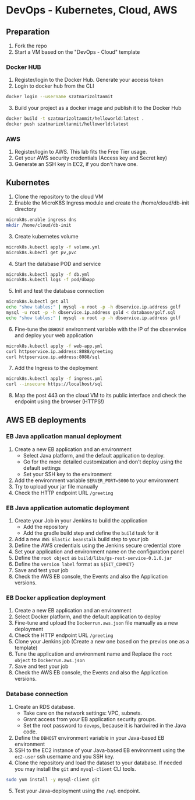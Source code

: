 # DevOps - Kubernetes, Cloud, AWS

## Preparation
1. Fork the repo
2. Start a VM based on the "DevOps - Cloud" template

### Docker HUB
1. Register/login to the Docker Hub. Generate your access token
2. Login to docker hub from the CLI
```bash
docker login --username szatmarizoltanmit
```
3. Build your project as a docker image and publish it to the Docker Hub
```bash
docker build -t szatmarizoltanmit/helloworld:latest .
docker push szatmarizoltanmit/helloworld:latest
```

### AWS
1. Register/login to AWS. This lab fits the Free Tier usage.
2. Get your AWS security credentials (Access key and Secret key)
3. Generate an SSH key in EC2, if you don't have one.

## Kubernetes
1. Clone the repository to the cloud VM
2. Enable the MicroK8S Ingress module and create the /home/cloud/db-init directory
```bash
microk8s.enable ingress dns
mkdir /home/cloud/db-init
```
3. Create kubernetes volume
```bash
microk8s.kubectl apply -f volume.yml
microk8s.kubectl get pv,pvc
```
4. Start the database POD and service
```bash
microk8s.kubectl apply -f db.yml
microk8s.kubectl logs -f pod/dbapp
```
5. Init and test the database connection
```bash
microk8s.kubectl get all
echo "show tables;" | mysql -u root -p -h dbservice.ip.address golf
mysql -u root -p -h dbservice.ip.address gold < database/golf.sql
echo "show tables;" | mysql -u root -p -h dbservice.ip.address golf
```
6. Fine-tune the ```DBHOST``` environment variable with the IP of the dbservvice and deploy your web application
```bash
microk8s.kubectl apply -f web-app.yml
curl httpservice.ip.address:8088/greeting
curl httpservice.ip.address:8088/sql
```
7. Add the Ingress to the deployment
```bash
microk8s.kubectl apply -f ingress.yml
curl --insecure https://localhost/sql
```
8. Map the post 443 on the cloud VM to its public interface and check the endpoint using the browser (HTTPS!)

## AWS EB deployments

### EB Java application manual deployment
1. Create a new EB application and an environment
   - Select Java platform, and the default application to deploy.
   - Go for the more detailed customization and don't deploy using the default settings
   - Set your SSH key to the environment
4. Add the environment variable ```SERVER_PORT=5000``` to your environment
5. Try to upload your jar file manually
6. Check the HTTP endpoint URL ```/greeting```

### EB Java application automatic deployment
1. Create your Job in your Jenkins to build the application
   - Add the repository
   - Add the gradle build step and define the ```build``` task for it
2. Add a new ```AWS Elastic beanstalk``` build step to your job
3. Define the AWS credentials using the Jenkins secure credential store
4. Set your application and environment name on the configuration panel
5. Define the ```root object``` as ```build/libs/gs-rest-service-0.1.0.jar```
6. Define the ```version label``` format as ```${GIT_COMMIT}```
7. Save and test your job
8. Check the AWS EB console, the Events and also the Application versions.

### EB Docker application deployment
1. Create a new EB application and an environment
2. Select Docker platform, and the default application to deploy
6. Fine-tune and upload the ```Dockerrun.aws.json``` file manually as a new deployment
7. Check the HTTP endpoint URL ```/greeting```
8. Clone your Jenkins job (Create a new one based on the previos one as a template)
9. Tune the application and environment name and Replace the ```root object``` to ```Dockerrun.aws.json```
10. Save and test your job
11. Check the AWS EB console, the Events and also the Application versions.

### Database connection
1. Create an RDS database.
   - Take care on the network settings: VPC, subnets. 
   - Grant access from your EB application security groups.
   - Set the root password to ```devops```, because it is hardwired in the Java code.
2. Define the ```DBHOST``` environment variable in your Java-based EB environment
3. SSH to the EC2 instance of your Java-based EB environment using the ```ec2-user``` ssh username and you SSH key.
4. Clone the repository and load the dataset to your database. If needed you may install the ```git``` and ```mysql-client``` CLI tools.
```bash
sudo yum install -y mysql-client git
```
5. Test your Java-deployment using the ```/sql``` endpoint.

